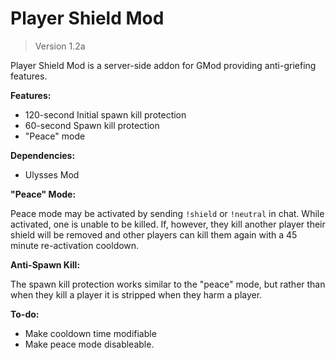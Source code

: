# Player Shield Mod
> Version 1.2a

Player Shield Mod is a server-side addon for GMod providing anti-griefing features.

**Features:**

- 120-second Initial spawn kill protection
- 60-second Spawn kill protection
- "Peace" mode

**Dependencies:**

- Ulysses Mod

**"Peace" Mode:**

Peace mode may be activated by sending `!shield` or `!neutral` in chat. While activated, one is unable to be killed. If, however, they kill another player their shield will be removed and other players can kill them again with a 45 minute re-activation cooldown.

**Anti-Spawn Kill:**

The spawn kill protection works similar to the "peace" mode, but rather than when they kill a player it is stripped when they harm a player.

**To-do:**
- Make cooldown time modifiable
- Make peace mode disableable.
